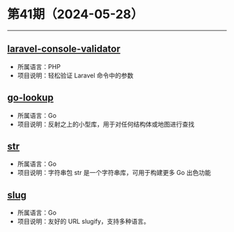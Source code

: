# 第41期（2024-05-28）

---
## [laravel-console-validator](https://github.com/PerryvanderMeer/laravel-console-validator)
- 所属语言：PHP
- 项目说明：轻松验证 Laravel 命令中的参数

## [go-lookup](https://github.com/mcuadros/go-lookup)
- 所属语言：Go
- 项目说明：反射之上的小型库，用于对任何结构体或地图进行查找

## [str](https://github.com/mgutz/str)
- 所属语言：Go
- 项目说明：字符串包 str 是一个字符串库，可用于构建更多 Go 出色功能

## [slug](https://github.com/gosimple/slug)
- 所属语言：Go
- 项目说明：友好的 URL slugify，支持多种语言。
